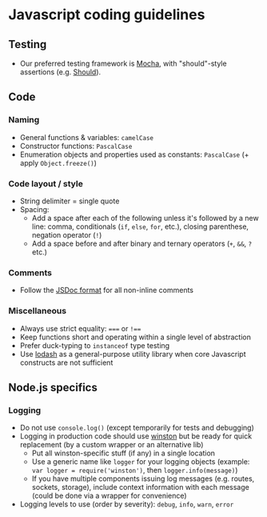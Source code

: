 # Javascript coding guidelines


## Testing

- Our preferred testing framework is [Mocha](http://visionmedia.github.com/mocha/), with "should"-style assertions (e.g. [Should](https://github.com/visionmedia/should.js/)).


## Code

### Naming

- General functions & variables: `camelCase`
- Constructor functions: `PascalCase`
- Enumeration objects and properties used as constants: `PascalCase` (+ apply `Object.freeze()`)

### Code layout / style

- String delimiter = single quote
- Spacing:
	- Add a space after each of the following unless it's followed by a new line: comma, conditionals (`if`, `else`, `for`, etc.), closing parenthese, negation operator (`!`)
	- Add a space before and after binary and ternary operators (`+`, `&&`, `?` etc.)

### Comments

- Follow the [JSDoc format](http://en.wikipedia.org/wiki/JSDoc) for all non-inline comments

### Miscellaneous

- Always use strict equality: `===` or `!==`
- Keep functions short and operating within a single level of abstraction
- Prefer duck-typing to `instanceof` type testing
- Use [lodash](http://lodash.com) as a general-purpose utility library when core Javascript constructs are not sufficient


## Node.js specifics

### Logging

- Do not use `console.log()` (except temporarily for tests and debugging)
- Logging in production code should use [winston](https://github.com/flatiron/winston) but be ready for quick replacement (by a custom wrapper or an alternative lib)
	- Put all winston-specific stuff (if any) in a single location
	- Use a generic name like `logger` for your logging objects (example: `var logger = require('winston')`, then `logger.info(message)`)
	- If you have multiple components issuing log messages (e.g. routes, sockets, storage), include context information with each message (could be done via a wrapper for convenience)
- Logging levels to use (order by severity): `debug`, `info`, `warn`, `error`
